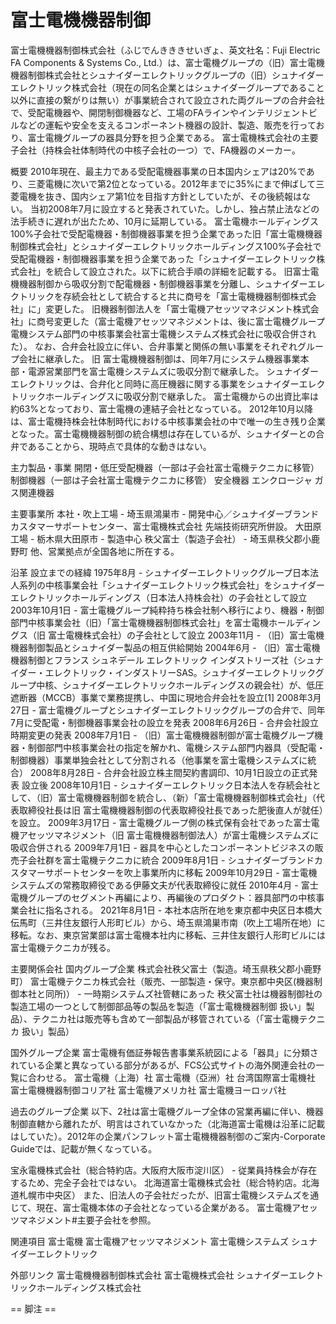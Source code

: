 # 富士電機機器制御

富士電機機器制御株式会社（ふじでんきききせいぎょ、英文社名：Fuji Electric FA Components & Systems Co., Ltd.）は、富士電機グループの（旧）富士電機機器制御株式会社とシュナイダーエレクトリックグループの（旧）シュナイダーエレクトリック株式会社（現在の同名企業とはシュナイダーグループであること以外に直接の繋がりは無い）が事業統合されて設立された両グループの合弁会社で、受配電機器や、開閉制御機器など、工場のFAラインやインテリジェントビルなどの運転や安全を支えるコンポーネント機器の設計、製造、販売を行っており、富士電機グループの器具分野を担う企業である。
富士電機株式会社の主要子会社（持株会社体制時代の中核子会社の一つ）で、FA機器のメーカー。

概要
2010年現在、最主力である受配電機器事業の日本国内シェアは20%であり、三菱電機に次いで第2位となっている。2012年までに35%にまで伸ばして三菱電機を抜き、国内シェア第1位を目指す方針としていたが、その後続報はない。
当初2008年7月に設立すると発表されていた。しかし、独占禁止法などの法手続きに遅れが出たため、10月に延期している。
富士電機ホールディングス100%子会社で受配電機器・制御機器事業を担う企業であった旧「富士電機機器制御株式会社」とシュナイダーエレクトリックホールディングス100%子会社で受配電機器・制御機器事業を担う企業であった「シュナイダーエレクトリック株式会社」を統合して設立された。以下に統合手順の詳細を記載する。
旧富士電機機器制御から吸収分割で配電機器・制御機器事業を分離し、シュナイダーエレクトリックを存続会社として統合すると共に商号を「富士電機機器制御株式会社」に」変更した。
旧機器制御法人を「富士電機アセッツマネジメント株式会社」に商号変更した（富士電機アセッツマネジメントは、後に富士電機グループ電機システム部門の中核事業会社富士電機システムズ株式会社に吸収合併された）。
なお、合弁会社設立に伴い、合弁事業と関係の無い事業をそれぞれグループ会社に継承した。
旧 富士電機機器制御は、同年7月にシステム機器事業本部・電源営業部門を富士電機システムズに吸収分割で継承した。
シュナイダーエレクトリックは、合弁化と同時に高圧機器に関する事業をシュナイダーエレクトリックホールディングスに吸収分割で継承した。
富士電機からの出資比率は約63%となっており、富士電機の連結子会社となっている。
2012年10月以降は、富士電機持株会社体制時代における中核事業会社の中で唯一の生き残り企業となった。富士電機機器制御の統合構想は存在しているが、シュナイダーとの合弁であることから、現時点で具体的な動きはない。

主力製品・事業
開閉・低圧受配機器（一部は子会社富士電機テクニカに移管）
制御機器（一部は子会社富士電機テクニカに移管）
安全機器
エンクロージャ
ガス関連機器

主要事業所
本社・吹上工場 - 埼玉県鴻巣市 - 開発中心／シュナイダーブランドカスタマーサポートセンター、富士電機株式会社 先端技術研究所併設。
大田原工場 - 栃木県大田原市 - 製造中心
秩父富士（製造子会社） - 埼玉県秩父郡小鹿野町
他、営業拠点が全国各地に所在する。

沿革
設立までの経緯
1975年8月 - シュナイダーエレクトリックグループ日本法人系列の中核事業会社「シュナイダーエレクトリック株式会社」をシュナイダーエレクトリックホールディングス（日本法人持株会社）の子会社として設立
2003年10月1日 - 富士電機グループ純粋持ち株会社制へ移行により、機器・制御部門中核事業会社（旧）「富士電機機器制御株式会社」を富士電機ホールディングス（旧 富士電機株式会社）の子会社として設立
2003年11月 - （旧）富士電機機器制御製品とシュナイダー製品の相互供給開始
2004年6月 - （旧）富士電機機器制御とフランス シュネデール エレクトリック インダストリーズ社（シュナイダー・エレクトリック・インダストリーSAS。シュナイダーエレクトリックグループ中核、シュナイダーエレクトリックホールディングスの親会社）が、低圧遮断器（MCCB）事業で業務提携し、中国に現地合弁会社を設立[1]
2008年3月27日 - 富士電機グループとシュナイダーエレクトリックグループの合弁で、同年7月に受配電・制御機器事業会社の設立を発表
2008年6月26日 - 合弁会社設立時期変更の発表
2008年7月1日 - （旧）富士電機機器制御が富士電機グループ機器・制御部門中核事業会社の指定を解かれ、電機システム部門内器具（受配電・制御機器）事業単独会社として分割される（他事業を富士電機システムズに統合）
2008年8月28日 - 合弁会社設立株主間契約書調印、10月1日設立の正式発表
設立後
2008年10月1日 - シュナイダーエレクトリック日本法人を存続会社として、（旧）富士電機機器制御を統合し、（新）「富士電機機器制御株式会社」（代表取締役社長は旧 富士電機機器制御の代表取締役社長であった肥後直人が就任）を設立。
2009年3月17日 - 富士電機グループ側の株式保有会社であった富士電機アセッツマネジメント（旧 富士電機機器制御法人）が富士電機システムズに吸収合併される
2009年7月1日 - 器具を中心としたコンポーネントビジネスの販売子会社群を富士電機テクニカに統合
2009年8月1日 - シュナイダーブランドカスタマーサポートセンターを吹上事業所内に移転
2009年10月29日 - 富士電機システムズの常務取締役である伊藤文夫が代表取締役に就任
2010年4月 - 富士電機グループのセグメント再編により、再編後のプロダクト：器具部門の中核事業会社に指名される。
2021年8月1日 - 本社本店所在地を東京都中央区日本橋大伝馬町（三井住友銀行人形町ビル）から、埼玉県鴻巣市南（吹上工場所在地）に移転。なお、東京営業部は富士電機本社内に移転、三井住友銀行人形町ビルには富士電機テクニカが残る。

主要関係会社
国内グループ企業
株式会社秩父富士（製造。埼玉県秩父郡小鹿野町）
富士電機テクニカ株式会社（販売、一部製造・保守。東京都中央区(機器制御本社と同所)） - 一時期システムズ社管轄にあった
秩父富士社は機器制御社の製造工場の一つとして制御部品等の製品を製造（「富士電機機器制御 扱い」製品）、テクニカ社は販売等も含めて一部製品が移管されている（「富士電機テクニカ 扱い」製品）

国外グループ企業
富士電機有価証券報告書事業系統図による「器具」に分類されている企業と異なっている部分があるが、FCS公式サイトの海外関連会社の一覧に合わせる。
富士電機（上海）社
富士電機（亞洲）社
台湾国際富士電機社
富士電機機器制御コリア社
富士電機アメリカ社
富士電機ヨーロッパ社

過去のグループ企業
以下、2社は富士電機グループ全体の営業再編に伴い、機器制御直轄から離れたが、明言はされていなかった（北海道富士電機は沿革に記載はしていた）。2012年の企業パンフレット富士電機機器制御のご案内-Corporate Guideでは、記載が無くなっている。

宝永電機株式会社（総合特約店。大阪府大阪市淀川区） - 従業員持株会が存在するため、完全子会社ではない。
北海道富士電機株式会社（総合特約店。北海道札幌市中央区）
また、旧法人の子会社だったが、旧富士電機システムズを通じて、現在、富士電機本体の子会社となっている企業がある。
富士電機アセッツマネジメント#主要子会社を参照。

関連項目
富士電機
富士電機アセッツマネジメント
富士電機システムズ
シュナイダーエレクトリック

外部リンク
富士電機機器制御株式会社
富士電機株式会社
シュナイダーエレクトリックホールディングス株式会社


== 脚注 ==